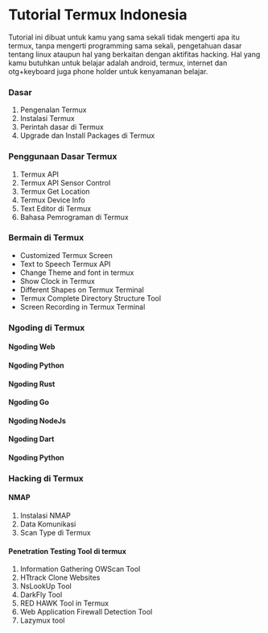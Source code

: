 # Tutorial Termux Indonesia

Tutorial ini dibuat untuk kamu yang sama sekali tidak mengerti apa itu termux, tanpa mengerti programming sama sekali, pengetahuan dasar tentang linux ataupun hal yang berkaitan dengan aktifitas hacking.
Hal yang kamu butuhkan untuk belajar adalah android, termux, internet dan otg+keyboard juga phone holder untuk kenyamanan belajar.

### Dasar
1. Pengenalan Termux 
2. Instalasi Termux
3. Perintah dasar di Termux
4. Upgrade dan Install Packages di Termux

### Penggunaan Dasar Termux
1. Termux API
2. Termux API Sensor Control
3. Termux Get Location
4. Termux Device Info
5. Text Editor di Termux
6. Bahasa Pemrograman di Termux

### Bermain di Termux
- Customized Termux Screen
- Text to Speech Termux API
- Change Theme and font in termux
- Show Clock in Termux
- Different Shapes on Termux Terminal
- Termux Complete Directory Structure Tool
- Screen Recording in Termux Terminal

### Ngoding di Termux

#### Ngoding Web
<!-- ##### 1. HTML + CSS
##### 2. HTML CSS + Framework
##### 3. PHP Native + MySQL
##### 4. Laravel
##### 5. VueJs
##### 6. NuxtJs
##### 7. AstroJs
##### 8. Jeykll
##### 9. Hugo
##### 10. React
##### 11. NextJs
##### 12. ExpressJs -->
#### Ngoding Python
#### Ngoding Rust
#### Ngoding Go
#### Ngoding NodeJs
#### Ngoding Dart
#### Ngoding Python

### Hacking di Termux
#### NMAP
1. Instalasi NMAP
2. Data Komunikasi
3. Scan Type di Termux

#### Penetration Testing Tool di termux
1. Information Gathering OWScan Tool
2. HTtrack Clone Websites
3. NsLookUp Tool
4. DarkFly Tool
5. RED HAWK Tool in Termux
6. Web Application Firewall Detection Tool
7. Lazymux tool



